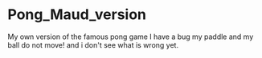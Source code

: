 # Pong_Maud_version
My own version of the famous pong game
I have a bug my paddle and my ball do not move! and i don't see what is wrong yet.
